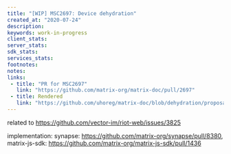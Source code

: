 ```yaml
---
title: "[WIP] MSC2697: Device dehydration"
created_at: "2020-07-24"
description:
keywords: work-in-progress
client_stats:
server_stats:
sdk_stats:
services_stats:
footnotes:
notes:
links:
 - title: "PR for MSC2697"
   link: "https://github.com/matrix-org/matrix-doc/pull/2697"
 - title: Rendered
   link: "https://github.com/uhoreg/matrix-doc/blob/dehydration/proposals/2697-device-dehydration.md"
---
```


related to https://github.com/vector-im/riot-web/issues/3825

implementation: synapse: https://github.com/matrix-org/synapse/pull/8380, matrix-js-sdk: https://github.com/matrix-org/matrix-js-sdk/pull/1436

